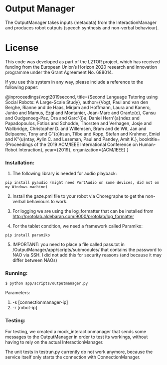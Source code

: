 # Output Manager #
The OutputManager takes inputs (metadata) from the InteractionManager and produces robot outputs (speech synthesis and non-verbal behaviour).

# License #
This code was developed as part of the L2TOR project, which has received funding from the European Union’s Horizon 2020 research and innovation programme under the Grant Agreement No. 688014.

If you use this system in any way, please include a reference to the following paper:

@inproceedings{vogt2019second,
  title={Second Language Tutoring using Social Robots: A Large-Scale Study},
  author={Vogt, Paul and van den Berghe, Rianne and de Haas, Mirjam and Hoffmann, Laura and Kanero, Junko and Mamus, Ezgi and Montanier, Jean-Marc and Oran\c{c}, Cansu and Oudgenoeg-Paz, Ora and Garc\'{i}a, Daniel Hern\'{a}ndez and Papadopoulos, Fotios and Schodde, Thorsten and Verhagen, Josje and Wallbridge, Christopher D. and Willemsen, Bram and de Wit, Jan and Belpaeme, Tony and G\"{o}ksun, Tilbe and Kopp, Stefan and Krahmer, Emiel and K\"{u}ntay, Aylin C. and Leseman, Paul and Pandey, Amit K.},
  booktitle={Proceedings of the 2019 ACM/IEEE International Conference on Human-Robot Interaction},
  year={2019},
  organization={ACM/IEEE}
}

### Installation: ###
1. The following library is needed for audio playback:
```
pip install pyaudio (might need PortAudio on some devices, did not on my Windows machine)
```

2. Install the gaze.pml file to your robot via Choregraphe to get the non-verbal behaviours to work.
3. For logging we are using the log_formatter that can be installed from http://protolab.aldebaran.com:9000/protolab/log_formatter

4. For the tablet condition, we need a framework called Paramiko:
```
pip install paramiko
```

5. IMPORTANT: you need to place a file called pass.txt in /OutputManager/app/scripts/submodules/ that contains the password to NAO via SSH. I did not add this for security reasons (and because it may differ between NAOs)

### Running: ###

```
$ python app/scripts/outputmanager.py
```

Parameters:
1. -s [connectionmanager-ip]
2. -r [robot-ip]

### Testing: ###

For testing, we created a mock_interactionmanager that sends some messages to the OutputManager in order to test its workings, without having to rely on the actual InteractionManager.

The unit tests in testrun.py currently do not work anymore, because the service itself only starts the connection with ConnectionManager.